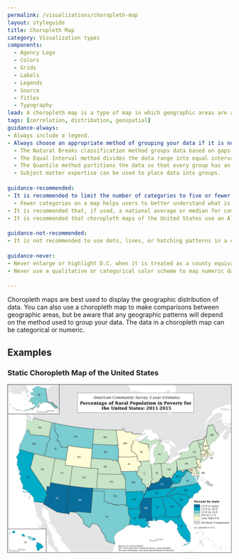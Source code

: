 ```yaml
---
permalink: /visualizations/choropleth-map
layout: styleguide
title: Choropleth Map
category: Visualization types
components:
  - Agency Logo
  - Colors
  - Grids
  - Labels
  - Legends
  - Source
  - Titles
  - Typography
lead: A choropleth map is a type of map in which geographic areas are assigned a color in relation to a data variable.
tags: [correlation, distribution, geospatial]
guidance-always:
- Always include a legend.
- Always choose an appropriate method of grouping your data if it is numeric.:
  - The Natural Breaks classification method groups data based on gaps in the data.
  - The Equal Interval method divides the data range into equal intervals. This method works best when data are evently distributed. If the distribution is uneven, the predominant values will dominate the map.
  - The Quantile method partitions the data so that every group has an equal number or nearly equal number of values. This can give a choropleth map an even, aesthetically pleasing color distribution.
  - Subject matter expertise can be used to place data into groups.

guidance-recommended:
- It is recommended to limit the number of categories to five or fewer.:
  - Fewer categories on a map helps users to better understand what is being visualized and allows for trends in the data to be more easily identified.
- It is recommended that, if used, a national average or median for comparison be placed close to the map’s legend.
- It is recommended that choropleth maps of the United States use an Albers equal-area projection, including insets of Alaska, Hawaii, and Puerto Rico, if applicable.

guidance-not-recommended:
- It is not recommended to use dots, lines, or hatching patterns in a choropleth map. 

guidance-never:
- Never enlarge or highlight D.C. when it is treated as a county equivalent, unless the map’s focus is specifically related to D.C.
- Never use a qualitative or categorical color scheme to map numeric data.

---
```


<p>
  Choropleth maps are best used to display the geographic distribution of data. You can also use a choropleth map to make comparisons between geographic areas, but be aware that any geographic patterns will depend on the method used to group your data. The data in a choropleth map can be categorical or numeric.
</p>

<h2>Examples</h2>
<div class="usa-chart-card">
  <div class="usa-chart-header">
    <h3 class="usa-chart-title">Static Choropleth Map of the United States</h3>
  </div>
  <div class="usa-chart-static">
    <img src="../assets/img/examples/choropleth-map/Choropleth_Map_ACS2015_5yr_RuralPoverty.jpg" alt="Percentage of Rural Population in Poverty for the United States: 2011-2015">
  </div>
</div>